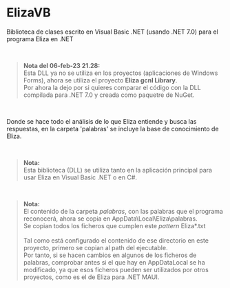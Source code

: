 # ElizaVB

Biblioteca de clases escrito en Visual Basic .NET (usando .NET 7.0) para el programa Eliza en .NET

<br>

> **Nota del 06-feb-23 21.28:**<br>
> Esta DLL ya no se utiliza en los proyectos (aplicaciones de Windows Forms), ahora se utiliza el proyecto **Eliza gcnl Library**.<br>
> Por ahora la dejo por si quieres comparar el código con la DLL compilada para .NET 7.0 y creada como paquetre de NuGet.<br>


<br>

Donde se hace todo el análisis de lo que Eliza entiende y busca las respuestas, en la carpeta 'palabras' se incluye la base de conocimiento de Eliza.

<br>

> **Nota:** <br>
> Esta biblioteca (DLL) se utiliza tanto en la aplicación principal para usar Eliza en Visual Basic .NET o en C#.

<br>

> **Nota:** <br>
> El contenido de la carpeta _palabras_, con las palabras que el programa reconocerá, ahora se copia en AppData\Local\Eliza\palabras.<br>
> Se copian todos los ficheros que cumplen este _pattern_ Eliza*.txt<br>
> <br>
> Tal como está configurado el contenido de ese directorio en este proyecto, primero se copian al path del ejecutable.<br>
> Por tanto, si se hacen cambios en algunos de los ficheros de palabras, comprobar antes si el que hay en AppDataLocal se ha modificado, ya que esos ficheros pueden ser utilizados por otros proyectos, como es el de Eliza para .NET MAUI.
